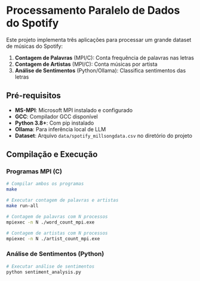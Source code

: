 # Processamento Paralelo de Dados do Spotify

Este projeto implementa três aplicações para processar um grande dataset de músicas do Spotify:

1. **Contagem de Palavras** (MPI/C): Conta frequência de palavras nas letras
2. **Contagem de Artistas** (MPI/C): Conta músicas por artista  
3. **Análise de Sentimentos** (Python/Ollama): Classifica sentimentos das letras

## Pré-requisitos

- **MS-MPI**: Microsoft MPI instalado e configurado
- **GCC**: Compilador GCC disponível 
- **Python 3.8+**: Com pip instalado
- **Ollama**: Para inferência local de LLM
- **Dataset**: Arquivo `data/spotify_millsongdata.csv` no diretório do projeto

## Compilação e Execução

### Programas MPI (C)

```bash
# Compilar ambos os programas
make

# Executar contagem de palavras e artistas
make run-all

# Contagem de palavras com N processos
mpiexec -n N ./word_count_mpi.exe

# Contagem de artistas com N processos  
mpiexec -n N ./artist_count_mpi.exe
```

### Análise de Sentimentos (Python)

```bash
# Executar análise de sentimentos
python sentiment_analysis.py
```
